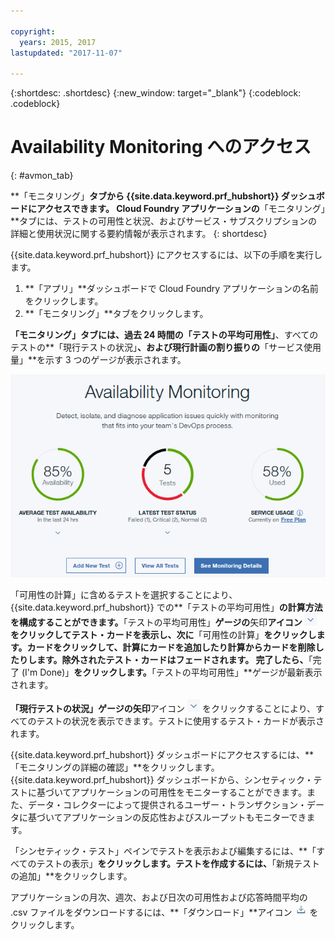 ```yaml
---

copyright:
  years: 2015, 2017
lastupdated: "2017-11-07"

---
```


{:shortdesc: .shortdesc}
{:new_window: target="_blank"}
{:codeblock: .codeblock}

# Availability Monitoring へのアクセス
{: #avmon_tab}

**「モニタリング」**タブから {{site.data.keyword.prf_hubshort}} ダッシュボードにアクセスできます。
Cloud Foundry アプリケーションの**「モニタリング」**タブには、テストの可用性と状況、およびサービス・サブスクリプションの詳細と使用状況に関する要約情報が表示されます。
{: shortdesc}

{{site.data.keyword.prf_hubshort}} にアクセスするには、以下の手順を実行します。

1.  **「アプリ」**ダッシュボードで Cloud Foundry アプリケーションの名前をクリックします。
2.  **「モニタリング」**タブをクリックします。

**「モニタリング」**タブには、過去 24 時間の**「テストの平均可用性」**、すべてのテストの**「現行テストの状況」**、および現行計画の割り振りの**「サービス使用量」**を示す 3 つのゲージが表示されます。

![「Availability Monitoring」タブ](images/avmon_tab.png)

「可用性の計算」に含めるテストを選択することにより、{{site.data.keyword.prf_hubshort}} での**「テストの平均可用性」**の計算方法を構成することができます。**「テストの平均可用性」**ゲージの**矢印**アイコン ![矢印アイコン](images/arrow_dwn_icn_white.jpg) をクリックしてテスト・カードを表示し、次に**「可用性の計算」**をクリックします。カードをクリックして、計算にカードを追加したり計算からカードを削除したりします。除外されたテスト・カードはフェードされます。
完了したら、**「完了 (I'm Done)」**をクリックします。**「テストの平均可用性」**ゲージが最新表示されます。

**「現行テストの状況」**ゲージの**矢印**アイコン ![矢印アイコン](images/arrow_dwn_icn_white.jpg) をクリックすることにより、すべてのテストの状況を表示できます。テストに使用するテスト・カードが表示されます。

{{site.data.keyword.prf_hubshort}} ダッシュボードにアクセスするには、**「モニタリングの詳細の確認」**をクリックします。{{site.data.keyword.prf_hubshort}} ダッシュボードから、シンセティック・テストに基づいてアプリケーションの可用性をモニターすることができます。また、データ・コレクターによって提供されるユーザー・トランザクション・データに基づいてアプリケーションの反応性およびスループットもモニターできます。

「シンセティック・テスト」ペインでテストを表示および編集するには、**「すべてのテストの表示」**をクリックします。テストを作成するには、**「新規テストの追加」**をクリックします。

アプリケーションの月次、週次、および日次の可用性および応答時間平均の .csv ファイルをダウンロードするには、**「ダウンロード」**アイコン ![「ダウンロード」アイコン](images/download_icn_white_smll.jpg) をクリックします。
